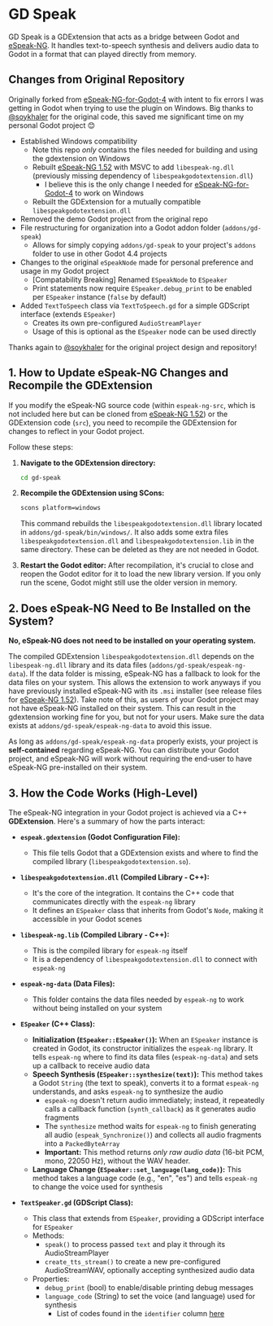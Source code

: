 # GD Speak

GD Speak is a GDExtension that acts as a bridge between Godot and [eSpeak-NG](https://github.com/espeak-ng/espeak-ng). It handles text-to-speech synthesis and delivers audio data to Godot in a format that can played directly from memory.

## Changes from Original Repository

Originally forked from [eSpeak-NG-for-Godot-4](https://github.com/soykhaler/eSpeak-NG-for-Godot-4) with intent to fix errors I was getting in Godot when trying to use the plugin on Windows. Big thanks to [@soykhaler](https://github.com/soykhaler) for the original code, this saved me significant time on my personal Godot project 😊

- Established Windows compatibility
	- Note this repo *only* contains the files needed for building and using the gdextension on Windows
	- Rebuilt [eSpeak-NG 1.52](https://github.com/espeak-ng/espeak-ng/releases/tag/1.52.0) with MSVC to add `libespeak-ng.dll` (previously missing dependency of `libespeakgodotextension.dll`)
        - I believe this is the only change I needed for [eSpeak-NG-for-Godot-4](https://github.com/soykhaler/eSpeak-NG-for-Godot-4) to work on Windows
	- Rebuilt the GDExtension for a mutually compatible `libespeakgodotextension.dll`
- Removed the demo Godot project from the original repo
- File restructuring for organization into a Godot addon folder (`addons/gd-speak`)
    - Allows for simply copying `addons/gd-speak` to your project's `addons` folder to use in other Godot 4.4 projects
- Changes to the original `eSpeakNode` made for personal preference and usage in my Godot project
    - [Compatability Breaking] Renamed `ESpeakNode` to `ESpeaker`
    - Print statements now require `ESpeaker.debug_print` to be enabled per `ESpeaker` instance (`false` by default)
- Added `TextToSpeech` class via `TextToSpeech.gd` for a simple GDScript interface (extends `ESpeaker`)
    - Creates its own pre-configured `AudioStreamPlayer`
    - Usage of this is optional as the `ESpeaker` node can be used directly    

Thanks again to [@soykhaler](https://github.com/soykhaler) for the original project design and repository!

## 1. How to Update eSpeak-NG Changes and Recompile the GDExtension

If you modify the eSpeak-NG source code (within `espeak-ng-src`, which is not included here but can be cloned from [eSpeak-NG 1.52](https://github.com/espeak-ng/espeak-ng/releases/tag/1.52.0)) or the GDExtension code (`src`), you need to recompile the GDExtension for changes to reflect in your Godot project.

Follow these steps:

1.  **Navigate to the GDExtension directory:**
    ```bash
    cd gd-speak
    ```

2.  **Recompile the GDExtension using SCons:**
    ```bash
    scons platform=windows
    ```
    This command rebuilds the `libespeakgodotextension.dll` library located in `addons/gd-speak/bin/windows/`. It also adds some extra files `libespeakgodotextension.dll` and `libespeakgodotextension.lib` in the same directory. These can be deleted as they are not needed in Godot.

3.  **Restart the Godot editor:** After recompilation, it's crucial to close and reopen the Godot editor for it to load the new library version. If you only run the scene, Godot might still use the older version in memory.

## 2. Does eSpeak-NG Need to Be Installed on the System?

**No, eSpeak-NG does not need to be installed on your operating system.**

The compiled GDExtension `libespeakgodotextension.dll` depends on the `libespeak-ng.dll` library and its data files (`addons/gd-speak/espeak-ng-data`). If the data folder is missing, eSpeak-NG has a fallback to look for the data files on your system. This allows the extension to work anyways if you have previously installed eSpeak-NG with its `.msi` installer (see release files for [eSpeak-NG 1.52](https://github.com/espeak-ng/espeak-ng/releases/tag/1.52.0)). Take note of this, as users of your Godot project may not have eSpeak-NG installed on their system. This can result in the gdextension working fine for you, but not for your users. Make sure the data exists at `addons/gd-speak/espeak-ng-data` to avoid this issue.

As long as `addons/gd-speak/espeak-ng-data` properly exists, your project is **self-contained** regarding eSpeak-NG. You can distribute your Godot project, and eSpeak-NG will work without requiring the end-user to have eSpeak-NG pre-installed on their system.

## 3. How the Code Works (High-Level)

The eSpeak-NG integration in your Godot project is achieved via a C++ **GDExtension**. Here's a summary of how the parts interact:

*   **`espeak.gdextension` (Godot Configuration File):**
    *   This file tells Godot that a GDExtension exists and where to find the compiled library (`libespeakgodotextension.so`).

*   **`libespeakgodotextension.dll` (Compiled Library - C++):**
    *   It's the core of the integration. It contains the C++ code that communicates directly with the `espeak-ng` library
    *   It defines an `ESpeaker` class that inherits from Godot's `Node`, making it accessible in your Godot scenes

*   **`libespeak-ng.lib` (Compiled Library - C++):**
    *   This is the compiled library for `espeak-ng` itself
    *   It is a dependency of `libespeakgodotextension.dll` to connect with `espeak-ng`

*   **`espeak-ng-data` (Data Files):**
    *   This folder contains the data files needed by `espeak-ng` to work without being installed on your system

*   **`ESpeaker` (C++ Class):**
    *   **Initialization (`ESpeaker::ESpeaker()`):** When an `ESpeaker` instance is created in Godot, its constructor initializes the `espeak-ng` library. It tells `espeak-ng` where to find its data files (`espeak-ng-data`) and sets up a callback to receive audio data
    *   **Speech Synthesis (`ESpeaker::synthesize(text)`):** This method takes a Godot `String` (the text to speak), converts it to a format `espeak-ng` understands, and asks `espeak-ng` to synthesize the audio
        *   `espeak-ng` doesn't return audio immediately; instead, it repeatedly calls a callback function (`synth_callback`) as it generates audio fragments
        *   The `synthesize` method waits for `espeak-ng` to finish generating all audio (`espeak_Synchronize()`) and collects all audio fragments into a `PackedByteArray`
        *   **Important:** This method returns *only raw audio data* (16-bit PCM, mono, 22050 Hz), without the WAV header.
    *   **Language Change (`ESpeaker::set_language(lang_code)`):** This method takes a language code (e.g., "en", "es") and tells `espeak-ng` to change the voice used for synthesis

*   **`TextSpeaker.gd` (GDScript Class):**
    *   This class that extends from `ESpeaker`, providing a GDScript interface for `ESpeaker`
    *   Methods:
        *   `speak()` to process passed `text` and play it through its AudioStreamPlayer
        *   `create_tts_stream()` to create a new pre-configured AudioStreamWAV, optionally accepting synthesized audio data
    *   Properties:
        *   `debug_print` (bool) to enable/disable printing debug messages
        *   `language_code` (String) to set the voice (and language) used for synthesis
            *   List of codes found in the `identifier` column [here](https://github.com/espeak-ng/espeak-ng/blob/master/docs/languages.md)
